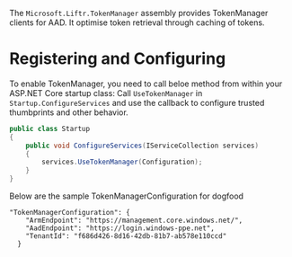 ﻿The `Microsoft.Liftr.TokenManager` assembly provides TokenManager clients for AAD. It optimise token retrieval through caching of tokens.

# Registering and Configuring
To enable TokenManager, you need to call beloe method from within your ASP.NET Core startup class:
Call `UseTokenManager` in `Startup.ConfigureServices` and use the callback to configure trusted thumbprints and other behavior.

```cs
public class Startup
{
    public void ConfigureServices(IServiceCollection services)
    {
        services.UseTokenManager(Configuration);
    }
}
```

Below are the sample TokenManagerConfiguration for dogfood
```
"TokenManagerConfiguration": {
    "ArmEndpoint": "https://management.core.windows.net/",
    "AadEndpoint": "https://login.windows-ppe.net",
    "TenantId": "f686d426-8d16-42db-81b7-ab578e110ccd"
  }
```
